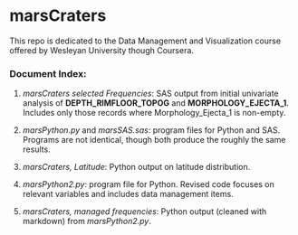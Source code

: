 # marsCraters
This repo is dedicated to the Data Management and Visualization course offered by Wesleyan University though Coursera.

### Document Index:

1. *marsCraters selected Frequencies*: SAS output from initial univariate analysis of **DEPTH_RIMFLOOR_TOPOG** and **MORPHOLOGY_EJECTA_1**.  Includes only those records where Morphology_Ejecta_1 is non-empty.  

2. *marsPython.py* and *marsSAS.sas*: program files for Python and SAS.  Programs are not identical, though both produce the roughly the same results.  

3. *marsCraters, Latitude*: Python output on latitude distribution.   

4. *marsPython2.py*: program file for Python.  Revised code focuses on relevant variables and includes data management items.  

5. *marsCraters, managed frequencies*: Python output (cleaned with markdown) from *marsPython2.py*.

